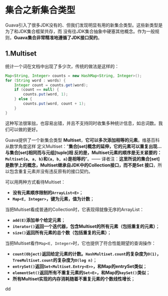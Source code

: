 集合之新集合类型
================================================================================
Guava引入了很多JDK没有的、但我们发现明显有用的新集合类型。这些新类型是为了和JDK集合框架共存，而
没有往JDK集合抽象中硬塞其他概念。作为一般规则，**Guava集合非常精准地遵循了JDK接口契约**。

## 1.Multiset
统计一个词在文档中出现了多少次，传统的做法是这样的：
```java
Map<String, Integer> counts = new HashMap<String, Integer>();
for (String word : words) {
    Integer count = counts.get(word);
    if (count == null) {
        counts.put(word, 1);
    } else {
        counts.put(word, count + 1);
    }
}
```
这种写法很笨拙，也容易出错，并且不支持同时收集多种统计信息，如总词数。我们可以做的更好。

Guava提供了一个新集合类型 **Multiset**，**它可以多次添加相等的元素**。维基百科从数学角度这样
定义Multiset：”**集合[set]概念的延伸，它的元素可以重复出现…与集合[set]相同而与元组[tuple]相
反的是，Multiset元素的顺序是无关紧要的：`Multiset{a, a, b}`和`{a, b, a}`是相等的**”。——
译者注：**这里所说的集合[set]是数学上的概念，Multiset继承自JDK中的Collection接口，而不是Set
接口**，所以包含重复元素并没有违反原有的接口契约。

可以用两种方式看待Multiset：
+ **没有元素顺序限制的`ArrayList<E>`**；
+ **`Map<E, Integer>`，键为元素，值为计数**；

当把Multiset看成普通的Collection时，它表现得就像无序的ArrayList：
+ **`add(E)`添加单个给定元素**；
+ **`iterator()`返回一个迭代器，包含Multiset的所有元素（包括重复的元素）**；
+ **`size()`返回所有元素的总个数（包括重复的元素）**；

当把Multiset看作`Map<E, Integer>`时，它也提供了符合性能期望的查询操作：
+ **`count(Object)`返回给定元素的计数。`HashMultiset.count`的复杂度为`O(1)`，
`TreeMultiset.count`的复杂度为`O(log n)`**；
+ **`entrySet()`返回`Set<Multiset.Entry<E>>`，和Map的entrySet类似**；
+ **`elementSet()`返回所有不重复元素的`Set<E>`，和Map的`keySet()`类似**；
+ **所有Multiset实现的内存消耗随着不重复元素的个数线性增长**；



































dd
